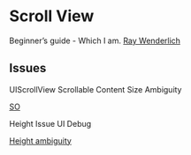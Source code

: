 # Scroll View

Beginner’s guide - Which I am. [Ray Wenderlich](https://www.raywenderlich.com/5758454-uiscrollview-tutorial-getting-started)

## Issues



UIScrollView Scrollable Content Size Ambiguity

 [SO](https://stackoverflow.com/questions/19036228/uiscrollview-scrollable-content-size-ambiguity)



 Height Issue UI Debug

[Height ambiguity](https://exceptionshub.com/uiscrollview-scrollable-content-size-ambiguity.html)

